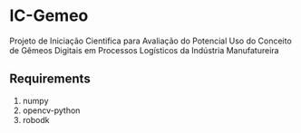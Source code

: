 # IC-Gemeo

Projeto de Iniciação Cientifica para Avaliação do Potencial Uso do Conceito de Gêmeos Digitais em Processos Logísticos da Indústria Manufatureira

## Requirements

1. numpy
2. opencv-python
3. robodk
